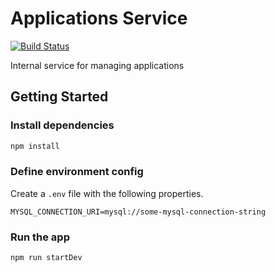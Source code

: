 # Applications Service

[![Build Status](https://travis-ci.org/biglotteryfund/applications-service.svg?branch=master)](https://travis-ci.org/biglotteryfund/applications-service)

Internal service for managing applications

## Getting Started

### Install dependencies

```sh
npm install
```

### Define environment config

Create a `.env` file with the following properties.

```
MYSQL_CONNECTION_URI=mysql://some-mysql-connection-string
```

### Run the app

```
npm run startDev
```
